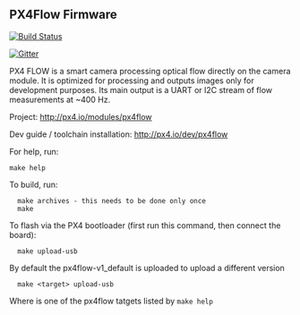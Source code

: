 ## PX4Flow Firmware

[![Build Status](https://travis-ci.org/PX4/Flow.svg?branch=master)](https://travis-ci.org/PX4/Flow)

[![Gitter](https://badges.gitter.im/Join%20Chat.svg)](https://gitter.im/PX4/Firmware?utm_source=badge&utm_medium=badge&utm_campaign=pr-badge&utm_content=badge)

PX4 FLOW is a smart camera processing optical flow directly on the camera module. It is optimized for processing and outputs images only for development purposes. Its main output is a UART or I2C stream of flow measurements at ~400 Hz.

Project:
http://px4.io/modules/px4flow

Dev guide / toolchain installation:
http://px4.io/dev/px4flow

For help, run:

```
make help

```


To build, run:
```
  make archives - this needs to be done only once
  make

```

To flash via the PX4 bootloader (first run this command, then connect the board):
```
  make upload-usb
```

By default the px4flow-v1_default is uploaded to upload a different version

```
  make <target> upload-usb
```
Where <target> is one of the px4flow tatgets listed by ```make help```


